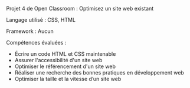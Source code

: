 Projet 4 de Open Classroom : Optimisez un site web existant

Langage utilisé : CSS, HTML

Framework : Aucun

Compétences évaluées :

- Écrire un code HTML et CSS maintenable
- Assurer l'accessibilité d'un site web
- Optimiser le référencement d'un site web
- Réaliser une recherche des bonnes pratiques en développement web
- Optimiser la taille et la vitesse d’un site web
